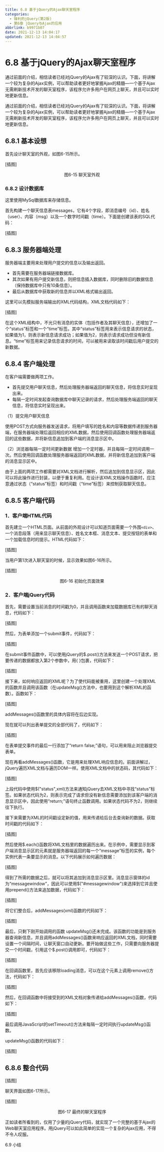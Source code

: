 ```yaml
---
title: 6.8 基于jQuery的Ajax聊天室程序
categories:
  - 锋利的jQuery(第2版)
  - 第6章 jQuery与Ajax的应用
abbrlink: b9971b07
date: 2021-12-13 14:04:17
updated: 2021-12-13 14:04:57
---
```

# 6.8 基于jQuery的Ajax聊天室程序
通过前面的介绍，相信读者已经对jQuery的Ajax有了较深的认识。下面，将讲解一个较为复杂的Ajax实例，可以帮助读者更好地掌握Ajax的精髓—一个基于Ajax无需刷新技术开发的聊天室程序，该程序允许多用户在网页上聊天，并且可以实时地更新信息。

通过前面的介绍，相信读者已经对jQuery的Ajax有了较深的认识。下面，将讲解一个较为复杂的Ajax实例，可以帮助读者更好地掌握Ajax的精髓—一个基于Ajax无需刷新技术开发的聊天室程序，该程序允许多用户在网页上聊天，并且可以实时地更新信息。

## 6.8.1 基本设想
首先设计聊天室的外观，如图6-15所示。

[插图]

<center>图6-15 聊天室外观</center>

### 6.8.2 设计数据库
这里使用MySql数据库来存储信息。

首先构建一个聊天信息表messages，它有4个字段，即消息编号（id）、姓名（user）、内容（msg）以及一个数字时间戳（time）。下面是创建该表的SQL代码：

[插图]

## 6.8.3 服务器端处理
服务器端主要用来处理用户提交的信息以及输出返回。
- 首先需要在服务器端链接数据库。
- 其次如果有用户提交新信息，则把信息插入数据库，同时删除旧的数据信息（保持数据库中只有10条信息）。
- 最后从数据库中获取新的信息并以XML格式输出返回。

这里可以先模拟服务端输出的XML代码结构，XML文档代码如下：

[插图]

在这个XML结构中，不光只有消息的实体（包括作者及其聊天信息），还增加了一个“status”标签和一个“time”标签。其中“status”标签用来表示信息请求的状态，如果值为1，则表示新信息请求成功；如果值为2，则表示请求成功但没有新信息。“time”标签用来记录信息请求的时间，可以被用来读取该时间戳后用户提交的新数据。

## 6.8.4 客户端处理
在客户端需要做两项工作。
- 首先提交用户聊天信息，然后处理服务器端返回的聊天信息，将信息实时呈现出来。
- 每隔一定时间发起查询数据库中聊天记录的请求，然后处理服务端返回的聊天信息，将信息实时呈现出来。

（1）提交用户聊天信息

使用POST方式向服务器发送请求，将用户填写的姓名和内容等数据传递到服务器端，在服务器端处理后返回相应的XML数据，然后使用回调函数处理服务器端返回的这些数据，并将新信息追加到客户端的消息显示区中。

（2）浏览器每隔一定时间更新数据
增加一个定时器，并且每隔一定时间调用一次。然后使用回调函数处理服务器端返回的XML数据，并将新信息追加到客户端的消息显示区中。

由于上面的两项工作都需要对XML文档进行解析，然后追加到信息显示区，因此可以将此操作进行封装，以便于重复利用。在设计该XML文档操作函数时，应注意通过状态（“status”标签）和时间戳（“time”标签）来控制获取聊天信息。

## 6.8.5 客户端代码
### 1．客户端HTML代码
首先建立一个HTML页面。从前面的外观设计可以知道页面需要一个外围`<div>`、一个消息段落（用来显示聊天信息）、姓名文本框、消息文本、提交按钮的表单和一个加载信息时的提示。HTML代码如下：

[插图]

当用户第1次进入聊天室的时候，显示效果如图6-16所示。

[插图]

<center>图6-16 初始化页面效果</center>

### 2．客户端jQuery代码
首先，需要设置当前消息的时间戳为0，并且调用函数来加载数据库已有的聊天消息，代码如下：

[插图]

然后，为表单添加一个submit事件，代码如下：

[插图]

在submit事件函数中，可以使用jQuery的$.post()方法来发送一个POST请求，把要传递的数据都放入第2个参数中，用{ }包裹，代码如下：

[插图]

接下来，如何响应返回的XML呢？为了使代码能被重用，这里创建一个处理XML的函数并且调用该函数（在updateMsg()方法中，也要用到这个解析XML的函数）。函数如下：

[插图]

addMessages()函数里的具体内容将在后边实现。

现在就可以列出表单提交的全部代码了，代码如下：

[插图]

在表单提交事件的最后一行添加了“return false;”语句，可以用来阻止浏览器提交表单。

现在再看addMessages()函数，它是用来处理XML响应信息的。前面讲解过，jQuery遍历XML文档与遍历DOM一样。使用XML文档中的状态码，其代码如下：

[插图]

上段代码中使用$("status",xml)方法来通知jQuery去XML文档中寻找“status”标签。如果状态代码为2，则表示完成了请求但没有新信息需要添加到该客户端的消息显示区中，因此使用“return;”语句终止函数调用。如果状态代码不为2，则继续往下执行。

接下来需要为XML的时间戳设定新的值，用来传递给后台去查询新的数据。获取时间戳的代码如下：

[插图]

然后使用$.each()函数将XML文档里的数据遍历出来。在示例中，需要显示到客户端消息显示区的元素就是服务器端返回的每一个“message”标签的实例，每个实例代表一条要显示的消息。以下代码展示如何遍历数据：

[插图]

得到了所需的数据之后，就可以将其追加到消息显示区里。消息显示窗体的id 为“messagewindow”，因此可以使用$("#messagewindow")来选择到它并且使用prepend()方法来追加数据，代码如下：

[插图]

将它们整合后，addMessages(xml)函数的代码如下：

[插图]

最后，只剩下刚开始调用的函数 updateMsg()还未完成。该函数的功能是到服务器查询新信息，并且调用addMessages()函数来响应返回的XML文档，同时需要设置一个间隔时间，让聊天窗口自动更新。要开始做这些工作，只需要向服务器提交一个时间戳，引用这个$.post()调用即可，代码如下：

[插图]

在回调函数里，首先应该移除loading消息，可以在这个元素上调用remove()方法，代码如下：

[插图]

然后，在回调函数中将接受到的XML文档对象传递给addMessages()函数，代码如下：

[插图]

最后调用JavaScript的setTimeout()方法来每隔一定时间执行updateMsg()函数。

updateMsg()函数的代码如下：

[插图]

## 6.8.6 整合代码

[插图]

聊天界面如图6-17所示。

[插图]

<center>图6-17 最终的聊天室程序</center>

正如读者所看到的，仅用了少量的jQuery代码，就实现了一个完整的基于Ajax的Web聊天室应用程序。用jQuery可以如此简单的实现一个复杂的Ajax应用，不得不令人叹服。

6.9 小结

